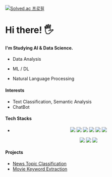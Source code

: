 
[![Solved.ac
프로필](http://mazassumnida.wtf/api/v2/generate_badge?boj=plbr)](https://solved.ac/plbr)



# Hi there! :raised_hand_with_fingers_splayed:

#### I'm Studying AI & Data Science.

- Data Analysis

- ML / DL
- Natural Language Processing

#### Interests

-  Text Classification, Semantic Analysis
-  ChatBot



#### Tech Stacks

- <p align="center">
      <img src="https://img.shields.io/badge/python-3776AB?style=flat&logo=python&logoColor=white">
      <img src="https://img.shields.io/badge/TensorFlow-FF6F00?style=flat&logo=Tensorflow&logoColor=white">
      <img src="https://img.shields.io/badge/Keras-D00000?style=flat&logo=Keras&logoColor=white">
      <img src="https://img.shields.io/badge/pandas-150458?style=flat&logo=pandas&logoColor=white">
      <img src="https://img.shields.io/badge/NumPy-013243?style=flat&logo=NumPy&logoColor=white">
      <img src="https://img.shields.io/badge/scikit--learn-%23F7931E.svg?style=flat&logo=scikit-learn&logoColor=white">
  </p>
  <p align="center">
      <img src="https://img.shields.io/badge/Git-F05032?style=flat&logo=Git&logoColor=white">
      <img src="https://img.shields.io/badge/GitHub-181717?style=flat&logo=GitHub&logoColor=white">
      <img src="https://img.shields.io/badge/Streamlit-FF4B4B?style=flat&logo=Streamlit&logoColor=white">
  </p>



#### Projects

- [News Topic Classification](https://github.com/plibi/news-topic-classification)
- [Movie Keyword Extraction](https://github.com/plibi/movie-keyword-extraction)

